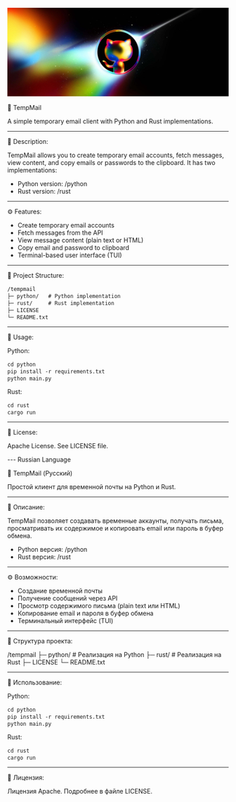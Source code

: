 ![Header banner for TempMail](other/bannerg.png)



📌 TempMail

A simple temporary email client with Python and Rust implementations.

---

📝 Description:

TempMail allows you to create temporary email accounts, fetch messages, view content, and copy emails or passwords to the clipboard. It has two implementations:

* Python version: /python
* Rust version: /rust

---

⚙ Features:

* Create temporary email accounts
* Fetch messages from the API
* View message content (plain text or HTML)
* Copy email and password to clipboard
* Terminal-based user interface (TUI)

---

📂 Project Structure:
```
/tempmail
├─ python/   # Python implementation
├─ rust/     # Rust implementation
├─ LICENSE
└─ README.txt
```
---

🚀 Usage:

Python:

```
cd python
pip install -r requirements.txt
python main.py
```

Rust:

```
cd rust
cargo run
```

---

📝 License:

Apache License. See LICENSE file.

--- Russian Language

📌 TempMail (Русский)

Простой клиент для временной почты на Python и Rust.

---

📝 Описание:

TempMail позволяет создавать временные аккаунты, получать письма, просматривать их содержимое и копировать email или пароль в буфер обмена.

* Python версия: /python
* Rust версия: /rust

---

⚙ Возможности:

* Создание временной почты
* Получение сообщений через API
* Просмотр содержимого письма (plain text или HTML)
* Копирование email и пароля в буфер обмена
* Терминальный интерфейс (TUI)

---

📂 Структура проекта:

/tempmail
├─ python/   # Реализация на Python
├─ rust/     # Реализация на Rust
├─ LICENSE
└─ README.txt

---

🚀 Использование:

Python:

```
cd python
pip install -r requirements.txt
python main.py
```

Rust:

```
cd rust
cargo run
```

---

📝 Лицензия:

Лицензия Apache. Подробнее в файле LICENSE.
